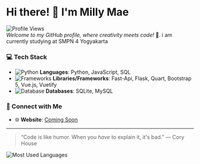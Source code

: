 # Hi there! 👋 I'm Milly Mae
![Profile Views](https://komarev.com/ghpvc/?username=superevilstockholm&color=blueviolet&style=flat-square)  
*Welcome to my GitHub profile, where creativity meets code!* 🚀. i am currently studying at SMPN 4 Yogyakarta

### 💻 Tech Stack
- ![Python](https://img.icons8.com/color/20/000000/python.png) **Languages**: Python, JavaScript, SQL
- ![Frameworks](https://img.icons8.com/color/20/000000/javascript.png) **Libraries/Frameworks**: Fast-Api, Flask, Quart, Bootstrap 5, Vue.js, Vuetify
- ![Database](https://img.icons8.com/color/20/000000/database.png) **Databases**: SQLite, MySQL

### 🤝 Connect with Me
- 🌐 **Website**: [Coming Soon](https://github.com)

---

> “Code is like humor. When you *have* to explain it, it's bad.” — Cory House

![Most Used Languages](https://github-readme-stats.vercel.app/api/top-langs/?username=superevilstockholm&layout=compact&langs_count=10&theme=radical)
